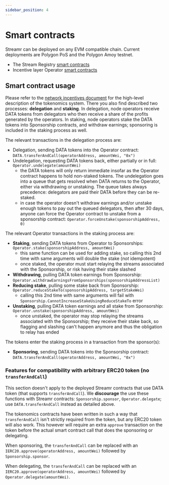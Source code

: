 ```yaml
---
sidebar_position: 4
---
```


# Smart contracts
Streamr can be deployed on any EVM compatible chain. Current deployments are Polygon PoS and the Polygon Amoy testnet.

- The Stream Registry [smart contracts](https://github.com/streamr-dev/network-contracts/tree/master/packages/network-contracts/contracts/StreamRegistry)
- Incentive layer Operator [smart contracts](https://github.com/streamr-dev/network-contracts/tree/master/packages/network-contracts/contracts/OperatorTokenomics)

## Smart contract usage

Please refer to the [network incentives document](./incentives/network-incentives.md) for the high-level description of the tokenomics system. There you also find described two processes: **delegation** and **staking**. In delegation, node operators receive DATA tokens from delegators who then receive a share of the profits generated by the operators. In staking, node operators stake the DATA tokens into Sponsorship contracts, and withdraw earnings; sponsoring is included in the staking process as well.

The relevant transactions in the delegation process are:
- Delegation, sending DATA tokens into the Operator contract: `DATA.transferAndCall(operatorAddress, amountWei, "0x")`
- Undelegation, requesting DATA tokens back, either partially or in full: `Operator.undelegate(amountWei)`
  - the DATA tokens will only return immediate insofar as the Operator contract happens to hold non-staked tokens. The undelegation goes into a queue that gets resolved when DATA returns to the Operator, either via withdrawing or unstaking. The queue takes always precedence: delegators are paid their DATA before they can be re-staked.
  - in case the operator doesn't withdraw earnings and/or unstake enough tokens to pay out the queued delegators, then after 30 days, anyone can force the Operator contract to unstake from a sponsorship contract: `Operator.forceUnstake(sponsorshipAddress, 0)`

The relevant Operator transactions in the staking process are:
- **Staking**, sending DATA tokens from Operator to Sponsorships: `Operator.stake(sponsorshipAddress, amountWei)`
  - this same function can be used for adding stake, so calling this 2nd time with same arguments will double the stake (*not* idempotent)
  - once staked, the operator must start relaying the streams associated with the Sponsorship, or risk having their stake slashed
- **Withdrawing**, pulling DATA token earnings from Sponsorship: `Operator.withdrawEarningsFromSponsorships(sponsorshipAddressList)`
- **Reducing stake**, pulling some stake back from Sponsorship: `Operator.reduceStakeTo(sponsorshipAddress, targetStakeWei)`
  - calling this 2nd time with same arguments will fail with `Sponsorship.CannotIncreaseStakeUsingReduceStakeTo` error
- **Unstaking**, pulling DATA token earnings and all stake from Sponsorship: `Operator.unstake(sponsorshipAddress, amountWei)`
  - once unstaked, the operator may stop relaying the streams associated with the Sponsorship; they receive their stake back, so flagging and slashing can't happen anymore and thus the obligation to relay has ended

The tokens enter the staking process in a transaction from the sponsor(s):
- **Sponsoring**, sending DATA tokens into the Sponsorship contract: `DATA.transferAndCall(operatorAddress, amountWei, "0x")`

### Features for compatibility with arbitrary ERC20 token (no `transferAndCall`)

This section doesn't apply to the deployed Streamr contracts that use DATA token (that supports `transferAndCall`). We **discourage** the use these functions with Streamr contracts: `Sponsorship.sponsor`, `Operator.delegate`; use `DATA.transferAndCall` instead as detailed above.

The tokenomics contracts have been written in such a way that `transferAndCall` isn't strictly required from the token, but any ERC20 token will also work. This however will require an extra `approve` transaction on the token before the actual smart contract call that does the sponsoring or delegating.

When sponsoring, the `transferAndCall` can be replaced with an `IERC20.approve(operatorAddress, amountWei)` followed by `Sponsorship.sponsor`.

When delegating, the `transferAndCall` can be replaced with an `IERC20.approve(operatorAddress, amountWei)` followed by `Operator.delegate(amountWei)`.
